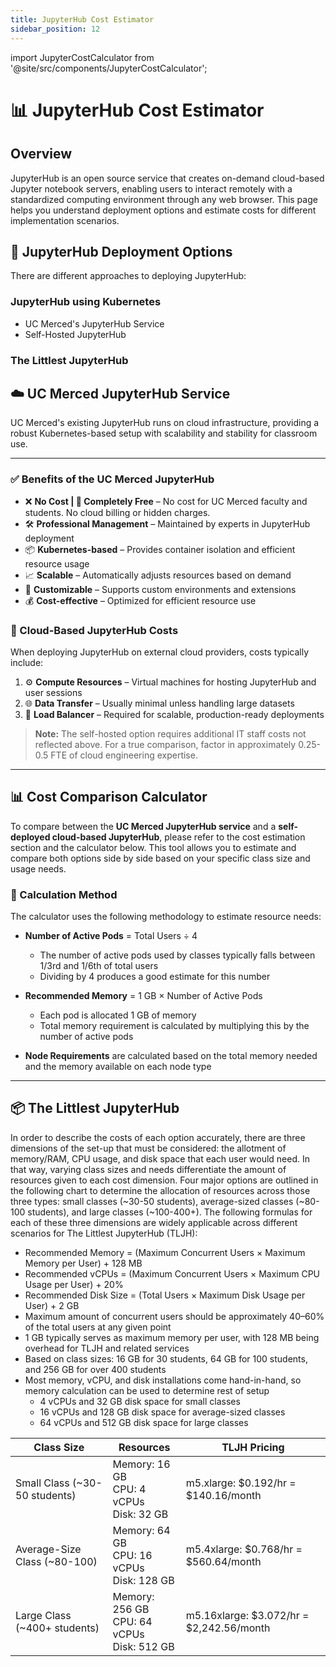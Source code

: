 ```yaml
---
title: JupyterHub Cost Estimator
sidebar_position: 12
---
```


import JupyterCostCalculator from '@site/src/components/JupyterCostCalculator';

# 📊 JupyterHub Cost Estimator

## Overview
JupyterHub is an open source service that creates on-demand cloud-based Jupyter notebook servers, enabling users to interact remotely with a standardized computing environment through any web browser. This page helps you understand deployment options and estimate costs for different implementation scenarios.

## 🚀 JupyterHub Deployment Options

There are different approaches to deploying JupyterHub:

### JupyterHub using Kubernetes
- UC Merced's JupyterHub Service  
- Self-Hosted JupyterHub  

### The Littlest JupyterHub

## ☁️ UC Merced JupyterHub Service

UC Merced's existing JupyterHub runs on cloud infrastructure, providing a robust Kubernetes-based setup with scalability and stability for classroom use.

---

### ✅ Benefits of the UC Merced JupyterHub

- ❌ **No Cost | 💸 Completely Free** – No cost for UC Merced faculty and students. No cloud billing or hidden charges.  
- 🛠️ **Professional Management** – Maintained by experts in JupyterHub deployment  
- 📦 **Kubernetes-based** – Provides container isolation and efficient resource usage  
- 📈 **Scalable** – Automatically adjusts resources based on demand  
- 🧩 **Customizable** – Supports custom environments and extensions  
- 💰 **Cost-effective** – Optimized for efficient resource use  

### 💸 Cloud-Based JupyterHub Costs

When deploying JupyterHub on external cloud providers, costs typically include:

1. ⚙️ **Compute Resources** – Virtual machines for hosting JupyterHub and user sessions  
2. 🌐 **Data Transfer** – Usually minimal unless handling large datasets  
3. 🔁 **Load Balancer** – Required for scalable, production-ready deployments  

> **Note:** The self-hosted option requires additional IT staff costs not reflected above. For a true comparison, factor in approximately 0.25-0.5 FTE of cloud engineering expertise.

---

## 📊 Cost Comparison Calculator

To compare between the **UC Merced JupyterHub service** and a **self-deployed cloud-based JupyterHub**, please refer to the cost estimation section and the calculator below. This tool allows you to estimate and compare both options side by side based on your specific class size and usage needs.

### 🧮 Calculation Method

The calculator uses the following methodology to estimate resource needs:

- **Number of Active Pods** = Total Users ÷ 4  
  - The number of active pods used by classes typically falls between 1/3rd and 1/6th of total users  
  - Dividing by 4 produces a good estimate for this number  

- **Recommended Memory** = 1 GB × Number of Active Pods  
  - Each pod is allocated 1 GB of memory  
  - Total memory requirement is calculated by multiplying this by the number of active pods  

- **Node Requirements** are calculated based on the total memory needed and the memory available on each node type  

---

<JupyterCostCalculator />

## 📦 The Littlest JupyterHub

In order to describe the costs of each option accurately, there are three dimensions of the set-up that must be considered: the allotment of memory/RAM, CPU usage, and disk space that each user would need. In that way, varying class sizes and needs differentiate the amount of resources given to each cost dimension. Four major options are outlined in the following chart to determine the allocation of resources across those three types: small classes (~30-50 students), average-sized classes (~80-100 students), and large classes (~100-400+). The following formulas for each of these three dimensions are widely applicable across different scenarios for The Littlest JupyterHub (TLJH):

- Recommended Memory = (Maximum Concurrent Users × Maximum Memory per User) + 128 MB  
- Recommended vCPUs = (Maximum Concurrent Users × Maximum CPU Usage per User) + 20%  
- Recommended Disk Size = (Total Users × Maximum Disk Usage per User) + 2 GB  
- Maximum amount of concurrent users should be approximately 40–60% of the total users at any given point  
- 1 GB typically serves as maximum memory per user, with 128 MB being overhead for TLJH and related services  
- Based on class sizes: 16 GB for 30 students, 64 GB for 100 students, and 256 GB for over 400 students  
- Most memory, vCPU, and disk installations come hand-in-hand, so memory calculation can be used to determine rest of setup  
  - 4 vCPUs and 32 GB disk space for small classes  
  - 16 vCPUs and 128 GB disk space for average-sized classes  
  - 64 vCPUs and 512 GB disk space for large classes  

| Class Size                      | Resources                                      | TLJH Pricing                           |
|--------------------------------|------------------------------------------------|----------------------------------------|
| Small Class (~30-50 students)  | Memory: 16 GB<br/>CPU: 4 vCPUs<br/>Disk: 32 GB | m5.xlarge: $0.192/hr = $140.16/month  |
| Average-Size Class (~80-100)   | Memory: 64 GB<br/>CPU: 16 vCPUs<br/>Disk: 128 GB | m5.4xlarge: $0.768/hr = $560.64/month |
| Large Class (~400+ students)   | Memory: 256 GB<br/>CPU: 64 vCPUs<br/>Disk: 512 GB | m5.16xlarge: $3.072/hr = $2,242.56/month |

